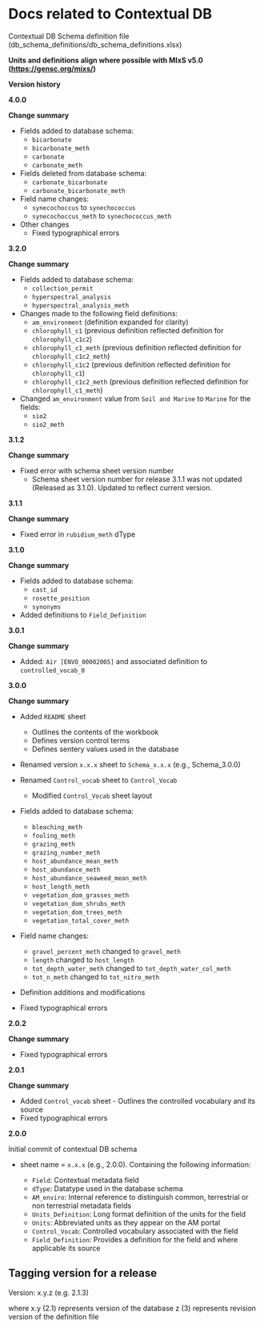 # Docs related to Contextual DB
Contextual DB Schema definition file (db_schema_definitions/db_schema_definitions.xlsx)

**Units and definitions align where possible with MIxS v5.0 (https://gensc.org/mixs/)**

**Version history**

**4.0.0**

**Change summary**

- Fields added to database schema:
    - `bicarbonate`
    - `bicarbonate_meth`
    - `carbonate`
    - `carbonate_meth`
- Fields deleted from database schema:
    - `carbonate_bicarbonate`
    - `carbonate_bicarbonate_meth`
- Field name changes:
    - `synecochoccus` to `synechococcus`
    - `synecochoccus_meth` to `synechococcus_meth`
- Other changes 
    - Fixed typographical errors

**3.2.0**

**Change summary**

- Fields added to database schema: 
    - `collection_permit`
    - `hyperspectral_analysis`
    - `hyperspectral_analysis_meth`
- Changes made to the following field definitions:
    - `am_environment` (definition expanded for clarity)
    - `chlorophyll_c1` (previous definition reflected definition for `chlorophyll_c1c2`)
    - `chlorophyll_c1_meth` (previous definition reflected definition for `chlorophyll_c1c2_meth`)
    - `chlorophyll_c1c2` (previous definition reflected definition for `chlorophyll_c1`)
    - `chlorophyll_c1c2_meth` (previous definition reflected definition for `chlorophyll_c1_meth`)
- Changed `am_environment` value from `Soil and Marine` to `Marine` for the fields:
    - `sio2`
    - `sio2_meth`

**3.1.2**

**Change summary**

- Fixed error with schema sheet version number
    - Schema sheet version number for release 3.1.1 was not updated (Released as 3.1.0). Updated to reflect current version.

**3.1.1**

**Change summary**

- Fixed error in `rubidium_meth` dType

**3.1.0**

**Change summary**

- Fields added to database schema:
    - `cast_id`
    - `rosette_position`
    - `synonyms`
- Added definitions to `Field_Definition` 

**3.0.1**

**Change summary**
- Added: `Air [ENVO_00002005]` and associated definition to `controlled_vocab_0`

**3.0.0**

**Change summary**
- Added `README` sheet
     - Outlines the contents of the workbook
     - Defines version control terms
     - Defines sentery values used in the database
- Renamed version `x.x.x` sheet to `Schema_x.x.x` (e.g., Schema_3.0.0)
- Renamed `Control_vocab` sheet to `Control_Vocab`
    - Modified `Control_Vocab` sheet layout
- Fields added to database schema:
    - `bleaching_meth`
    - `fouling_meth`
    - `grazing_meth`
    - `grazing_number_meth`
    - `host_abundance_mean_meth`
    - `host_abundance_meth`
    - `host_abundance_seaweed_mean_meth`
    - `host_length_meth`
    - `vegetation_dom_grasses_meth`
    - `vegetation_dom_shrubs_meth`
    - `vegetation_dom_trees_meth`
    - `vegetation_total_cover_meth`

- Field name changes:
    - `gravel_percent_meth` changed to `gravel_meth`
    - `length` changed to `host_length`
    - `tot_depth_water_meth` changed to `tot_depth_water_col_meth`
    - `tot_n_meth` changed to `tot_nitro_meth`

- Definition additions and modifications
- Fixed typographical errors

**2.0.2**

**Change summary**
 - Fixed typographical errors

**2.0.1**

**Change summary**
- Added `Control_vocab` sheet
        - Outlines the controlled vocabulary and its source
- Fixed typographical errors

**2.0.0**
    
Initial commit of contextual DB schema
- sheet name = `x.x.x` <version number> (e.g., 2.0.0). Containing the following information:
    - `Field`: Contextual metadata field
    - `dType`: Datatype used in the database schema
    - `AM_enviro`: Internal reference to distinguish common, terrestrial or non terrestrial metadata fields
    - `Units_Definition`: Long format definition of the units for the field
    - `Units`: Abbreviated units as they appear on the AM portal
    - `Control_Vocab`: Controlled vocabulary associated with the field
    - `Field_Definition`: Provides a definition for the field and where applicable its source

## Tagging version for a release

Version: x.y.z (e.g. 2.1.3)

where 
x.y (2.1) represents version of the database 
z (3) represents revision version of the definition file

